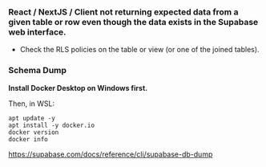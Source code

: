 ### React / NextJS / Client not returning expected data from a given table or row even though the data exists in the Supabase web interface.

- Check the RLS policies on the table or view (or one of the joined tables).

### Schema Dump

**Install Docker Desktop on Windows first.**

Then, in WSL:

```
apt update -y
apt install -y docker.io
docker version
docker info
```

https://supabase.com/docs/reference/cli/supabase-db-dump
